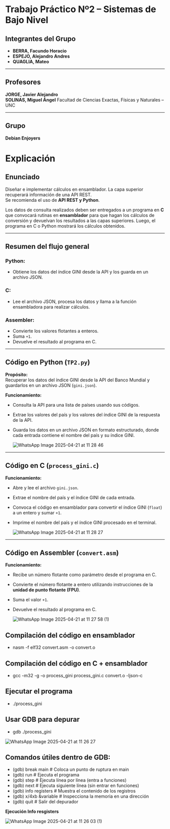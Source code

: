 # Trabajo Práctico Nº2 – Sistemas de Bajo Nivel


## Integrantes del Grupo

- **BERRA, Facundo Horacio**  
- **ESPEJO, Alejandro Andres** 
- **QUAGLIA, Mateo** 

---

##  Profesores

**JORGE, Javier Alejandro**   
**SOLINAS, Miguel Ángel** 
Facultad de Ciencias Exactas, Físicas y Naturales – UNC

---

##  Grupo

**Debian Enjoyers**   

# Explicación

## Enunciado

Diseñar e implementar cálculos en ensamblador. La capa superior recuperará información de una API REST.  
Se recomienda el uso de **API REST y Python**.  

Los datos de consulta realizados deben ser entregados a un programa en **C** que convocará rutinas en **ensamblador** para que hagan los cálculos de conversión y devuelvan los resultados a las capas superiores. Luego, el programa en C o Python mostrará los cálculos obtenidos.

---

## Resumen del flujo general

### Python:
- Obtiene los datos del índice GINI desde la API y los guarda en un archivo JSON.

### C:
- Lee el archivo JSON, procesa los datos y llama a la función ensambladora para realizar cálculos.

### Assembler:
- Convierte los valores flotantes a enteros.
- Suma `+1`.
- Devuelve el resultado al programa en C.

---

## Código en Python (`TP2.py`)

**Propósito:**  
Recuperar los datos del índice GINI desde la API del Banco Mundial y guardarlos en un archivo JSON (`gini.json`).

**Funcionamiento:**
- Consulta la API para una lista de países usando sus códigos.
- Extrae los valores del país y los valores del índice GINI de la respuesta de la API.
- Guarda los datos en un archivo JSON en formato estructurado, donde cada entrada contiene el nombre del país y su índice GINI.


  ![WhatsApp Image 2025-04-21 at 11 28 46](https://github.com/user-attachments/assets/b1b3dc9f-faf6-4968-a366-e2aa605dc032)

---

## Código en C (`process_gini.c`)

**Funcionamiento:**
- Abre y lee el archivo `gini.json`.
- Extrae el nombre del país y el índice GINI de cada entrada.
- Convoca el código en ensamblador para convertir el índice GINI (`float`) a un entero y sumar `+1`.
- Imprime el nombre del país y el índice GINI procesado en el terminal.


  ![WhatsApp Image 2025-04-21 at 11 28 27](https://github.com/user-attachments/assets/983be0e7-588f-4786-b3b0-2b16f15f7605)

---

## Código en Assembler (`convert.asm`)

**Funcionamiento:**
- Recibe un número flotante como parámetro desde el programa en C.
- Convierte el número flotante a entero utilizando instrucciones de la **unidad de punto flotante (FPU)**.
- Suma el valor `+1`.
- Devuelve el resultado al programa en C.


  ![WhatsApp Image 2025-04-21 at 11 27 58 (1)](https://github.com/user-attachments/assets/f4598e02-09e7-436f-9e8e-5b3f182f4dbd)


## Compilación del código en ensamblador
- nasm -f elf32 convert.asm -o convert.o

## Compilación del código en C + ensamblador
- gcc -m32 -g -o process_gini process_gini.c convert.o -ljson-c

## Ejecutar el programa
- ./process_gini

## Usar GDB para depurar
- gdb ./process_gini
  
![WhatsApp Image 2025-04-21 at 11 26 27](https://github.com/user-attachments/assets/a8075d3b-2277-404b-ab52-a17561f39115)

## Comandos útiles dentro de GDB:
- (gdb) break main           # Coloca un punto de ruptura en main
- (gdb) run                  # Ejecuta el programa
- (gdb) step                 # Ejecuta línea por línea (entra a funciones)
- (gdb) next                 # Ejecuta siguiente línea (sin entrar en funciones)
- (gdb) info registers       # Muestra el contenido de los registros
- (gdb) x/4xb &variable      # Inspecciona la memoria en una dirección
- (gdb) quit                 # Salir del depurador

**Ejecución Info resgisters**

![WhatsApp Image 2025-04-21 at 11 26 03 (1)](https://github.com/user-attachments/assets/2e37298b-e382-4824-9ba7-7e19018f9eba)

